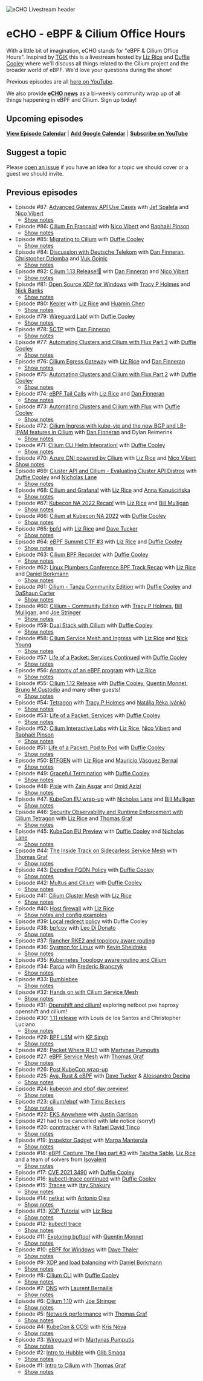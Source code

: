 ![eCHO Livestream header](images/echo-cilium-ebpf-k8s.png)

# eCHO - eBPF & Cilium Office Hours

With a little bit of imagination, eCHO stands for "eBPF & Cilium Office Hours". Inspired by [TGIK](https://github.com/vmware-tanzu/tgik) this is a livestream hosted by [Liz Rice](https://twitter.com/lizrice) and [Duffie Cooley](https://twitter.com/mauilion) where we'll discuss all things related to the Cilium project and the broader world of eBPF. We'd love your questions during the show!

Previous episodes are all [here on YouTube](https://www.youtube.com/playlist?list=PLDg_GiBbAx-mY3VFLPbLHcxo6wUjejAOC).

We also provide **[eCHO news](https://cilium.io/newsletter/)** as a bi-weekly community wrap up of all things happening in eBPF and Cilium. Sign up today!

## Upcoming episodes

[**View Episode Calendar**](https://calendar.google.com/calendar/embed?src=c_r0u072069ks1htjgkn8j4a9dj0%40group.calendar.google.com&ctz=Europe%2FLondon) | [**Add Google Calendar**](https://calendar.google.com/calendar/u/0?cid=Y19yMHUwNzIwNjlrczFodGpna244ajRhOWRqMEBncm91cC5jYWxlbmRhci5nb29nbGUuY29t) | [**Subscribe on YouTube**](https://youtube.com/playlist?list=PLDg_GiBbAx-mY3VFLPbLHcxo6wUjejAOC)

<!-- - Episode #87: [Advanced Gateway API Use Cases](https://youtu.be/YVO-jateXA0)
  - 8am PT, 11am ET, 4pm UK, 5pm Central Europe - 14th April 2023
  - [Convert to your timezone / get calendar link](https://www.timeanddate.com/worldclock/fixedtime.html?msg=eCHO+-+eBPF+%26+Cilium+Office+Hours&iso=20230414T08&p1=224&ah=1) -->

## Suggest a topic

Please [open an issue](https://github.com/isovalent/eCHO/issues/new) if you have an idea for a topic we should cover or a guest we should invite.

## Previous episodes
- Episode #87: [Advanced Gateway API Use Cases](https://youtu.be/YVO-jateXA0) with [Jef Spaleta](https://twitter.com/jspaleta) and [Nico Vibert](https://twitter.com/nicovibert)
  - [Show notes](episodes/087)
- Episode #86: [Cilium En Français!](https://youtu.be/WtGYlsAMq4A) with [Nico Vibert](https://twitter.com/nicovibert) and [Raphaël Pinson](https://twitter.com/raphink)
  - [Show notes](episodes/086)
- Episode #85: [Migrating to Cilium](https://youtu.be/-ypU-W-Sdhk) with [Duffie Cooley](https://twitter.com/mauilion)
  - [Show notes](episodes/085)
- Episode #84: [Discussion with Deutsche Telekom](https://youtu.be/9Mm_7ny4qLg) with [Dan Finneran](https://twitter.com/thebsdbox), [Christopher Dziomba](https://twitter.com/chd__) and [Vuk Gojnic](https://twitter.com/vukgojnic)
  - [Show notes](episodes/084)
- Episode #82: [Cilium 1.13 Release!🎉](https://youtu.be/QxaFixU-EPY) with [Dan Finneran](https://twitter.com/thebsdbox) and [Nico Vibert](https://twitter.com/nicovibert)
  - [Show notes](episodes/082)
- Episode #81: [Open Source XDP for Windows](https://youtu.be/r7wD2hvOv-k) with [Tracy P Holmes](https://twitter.com/tracypholmes) and [Nick Banks](https://twitter.com/gamernb)
  - [Show notes](episodes/081)
- Episode #80: [Kepler](https://youtu.be/xzfTU_Wa7rU) with [Liz Rice](https://twitter.com/lizrice) and [Huamin Chen](https://twitter.com/root_fs)
  - [Show notes](episodes/080)
- Episode #79: [Wireguard Lab!](https://youtu.be/vj7M-t9MK6s) with [Duffie Cooley](https://twitter.com/mauilion)
  - [Show notes](episodes/079)
- Episode #78: [SCTP](https://youtu.be/2lD86qNHXXI) with [Dan Finneran](https://twitter.com/thebsdbox)
  - [Show notes](episodes/078)
- Episode #77: [Automating Clusters and Cilium with Flux Part 3](https://youtu.be/VTKVGSw5MD4) with [Duffie Cooley](https://twitter.com/mauilion)
  - [Show notes](episodes/077)
- Episode #76: [Cilium Egress Gateway](https://youtu.be/zEQdgNGa7bg) with [Liz Rice](https://twitter.com/lizrice) and [Dan Finneran](https://twitter.com/thebsdbox)
  - [Show notes](episodes/076)
- Episode #75: [Automating Clusters and Cilium with Flux Part 2](https://youtu.be/4RqwWw9-GIk) with [Duffie Cooley](https://twitter.com/mauilion)
  - [Show notes](episodes/075)
- Episode #74: [eBPF Tail Calls](https://youtu.be/3qLXw3E0YWg) with [Liz Rice](https://twitter.com/lizrice) and [Dan Finneran](https://twitter.com/thebsdbox)
  - [Show notes](episodes/074)
- Episode #73: [Automating Clusters and Cilium with Flux](https://youtu.be/al049I2j1jk) with [Duffie Cooley](https://twitter.com/mauilion)
  - [Show notes](episodes/073)     
- Episode #72: [Cilium Ingress with kube-vip and the new BGP and LB-IPAM features in Cilium](https://youtu.be/t5nP_JT8qUg) with [Dan Finneran](https://twitter.com/thebsdbox) and Dylan Reimerink
  - [Show notes](episodes/072)
- Episode #71: [Cilium CLI Helm Integration!](https://youtu.be/vDCNNz5VQnE) with [Duffie Cooley](https://twitter.com/mauilion)
  - [Show notes](episodes/071)
- Episode #70: [Azure CNI powered by Cilium](https://youtu.be/8it8Hm2F_GM) with [Liz Rice](https://twitter.com/lizrice) and [Nico Vibert](https://twitter.com/nicovibert)
- [Show notes](episodes/070)
- Episode #69: [Cluster API and Cilium - Evaluating Cluster API Distros](https://www.youtube.com/watch?v=oTCRZ-bt-Xo) with [Duffie Cooley](https://twitter.com/mauilion) and [Nicholas Lane](https://twitter.com/apinick)
  - [Show notes](episodes/069)
- Episode #68: [Cilium and Grafana!](https://youtu.be/HNxJyabrQfg) with [Liz Rice](https://twitter.com/lizrice) and [Anna Kapuścińska](https://twitter.com/lambdanis)
  - [Show notes](episodes/068)
- Episode #67: [Kubecon NA 2022 Recap!](https://www.youtube.com/watch?v=pitQjFnVKxc) with [Liz Rice](https://twitter.com/lizrice) and [Bill Mulligan](https://twitter.com/breakawaybilly)
  - [Show notes](episodes/067)
- Episode #66: [Cilium at Kubecon NA 2022](https://www.youtube.com/watch?v=WPfh_zEwVek) with [Duffie Cooley](https://twitter.com/mauilion)
  - [Show notes](episodes/066)
- Episode #65: [bpfd](https://www.youtube.com/watch?v=KskHG7jU1Q0) with [Liz Rice](https://twitter.com/lizrice) and [Dave Tucker](https://twitter.com/dave_tucker)
  - [Show notes](episodes/065)
- Episode #64: [eBPF Summit CTF #3](https://www.youtube.com/watch?v=CBUIy0FzxFY) with [Liz Rice](https://twitter.com/lizrice) and [Duffie Cooley](https://twitter.com/mauilion)
  - [Show notes](episodes/064)
- Episode #63: [Cilium BPF Recorder](https://www.youtube.com/watch?v=zh1y155aeJM) with [Duffie Cooley](https://twitter.com/mauilion)
  - [Show notes](episodes/063)
- Episode #62: [Linux Plumbers Conference BPF Track Recap](https://www.youtube.com/watch?v=gBVeoDy2xkA) with [Liz Rice](https://twitter.com/lizrice) and [Daniel Borkmann](https://github.com/borkmann)
  - [Show notes](episodes/062)
- Episode #61: [Cilium - Tanzu Community Edition](https://youtu.be/ywa1wEQTajs) with [Duffie Cooley](https://twitter.com/mauilion) and [DaShaun Carter](https://twitter.com/dashaun)
  - [Show notes](episodes/061)
- Episode #60: [Clilium - Community Edition](https://youtu.be/vJLW8V72vMk) with [Tracy P Holmes](https://twitter.com/tracypholmes), [Bill Mulligan](https://twitter.com/breakawaybilly), and [Joe Stringer](https://twitter.com/joestringernz)
  - [Show notes](episodes/060)
- Episode #59: [Dual Stack with Cilium](https://youtu.be/SwXvGeMy3Wg) with [Duffie Cooley](https://twitter.com/mauilion)
  - [Show notes](episodes/059)
- Episode #58: [Cilium Service Mesh and Ingress](https://youtu.be/oeh3u4V2--M) with [Liz Rice](https://twitter.com/lizrice) and [Nick Young](https://twitter.com/youngnick)
  - [Show notes](episodes/058)
- Episode #57: [Life of a Packet: Services Continued](https://youtu.be/Pju0MQRblmc) with [Duffie Cooley](https://twitter.com/mauilion)
  - [Show notes](episodes/057)
- Episode #56: [Anatomy of an eBPF program](https://youtu.be/nXL737H8Kcc) with [Liz Rice](https://twitter.com/lizrice)
  - [Show notes](episodes/056)
- Episode #55: [Cilium 1.12 Release](https://youtu.be/oeh3u4V2--M) with [Duffie Cooley](https://twitter.com/mauilion), [Quentin
  Monnet](https://twitter.com/qeole), [Bruno M.Custódio](https://twitter.com/bmcustodio) and many other guests!
  - [Show notes](episodes/055)
- Episode #54: [Tetragon](https://youtu.be/vVFg8WkaeeM) with [Tracy P Holmes](https://twitter.com/tracypholmes) and [Natália Réka Ivánkó](https://twitter.com/nataliaivanko)
  - [Show notes](episodes/054)
- Episode #53: [Life of a Packet: Services](https://youtu.be/SGfMEpjq07Q) with [Duffie Cooley](https://twitter.com/mauilion)
  - [Show notes](episodes/053)
- Episode #52: [Cilium Interactive Labs](https://youtu.be/HiT2wxQdNBM) with [Liz Rice](https://twitter.com/lizrice), [Nico Vibert](https://twitter.com/nicovibert) and [Raphaël Pinson](https://twitter.com/raphink)
  - [Show notes](episodes/052)
- Episode #51: [Life of a Packet: Pod to Pod](https://youtu.be/0BKU6avwS98) with [Duffie Cooley](https://twitter.com/mauilion)
  - [Show notes](episodes/051)
- Episode #50: [BTFGEN](https://youtu.be/zdbCvGSdFiQ) with [Liz Rice](https://twitter.com/lizrice) and [Mauricio Vásquez Bernal](https://twitter.com/maurovasquezb)
  - [Show notes](episodes/050)
- Episode #49: [Graceful Termination](https://youtu.be/9GBxJMp6UkI) with [Duffie Cooley](https://twitter.com/mauilion)
  - [Show notes](episodes/049)
- Episode #48: [Pixie](https://youtu.be/j090RUVuKKk) with [Zain Asgar](https://twitter.com/zainasgar) and [Omid Azizi](https://twitter.com/oazizi)
  - [Show notes](/episodes/048)   
- Episode #47: [KubeCon EU wrap-up](https://youtu.be/fTTBk4YFeyc) with [Nicholas Lane](https://twitter.com/apinick) and [Bill Mulligan](https://twitter.com/breakawaybilly)
  - [Show notes](/episodes/047)  
- Episode #46: [Security Observability and Runtime Enforcement with Cilium Tetragon](https://youtu.be/1rpykZ8FUvs) with [Liz Rice](https://twitter.com/lizrice) and [Thomas Graf](https://twitter.com/tgraf__)
  - [Show notes](/episodes/046)  
- Episode #45: [KubeCon EU Preview](https://youtu.be/0-mD02qYXHg) with [Duffie
  Cooley](https://twitter.com/mauilion) and [Nicholas Lane](https://twitter.com/apinick)
  - [Show notes](/episodes/045)  
- Episode #44: [The Inside Track on Sidecarless Service Mesh](https://youtu.be/XpccICEYqiA) with [Thomas Graf](https://twitter.com/tgraf__)
  - [Show notes](/episodes/044)  
- Episode #43: [Deepdive FQDN Policy](https://youtu.be/iJ98HRZi8hM) with [Duffie
  Cooley](https://twitter.com/mauilion)
  - [Show notes](/episodes/043)  
- Episode #42: [Multus and Cilium](https://youtu.be/bIYZrSoGTFg) with [Duffie
  Cooley](https://twitter.com/mauilion)
  - [Show notes](/episodes/042)  
- Episode #41: [Cilium Cluster Mesh](https://youtu.be/VBOONHW65NU) with [Liz
  Rice](https://twitter.com/lizrice)
  - [Show notes](/episodes/041)  
- Episode #40: [Host firewall](https://youtu.be/GLLLcz398K0) with [Liz Rice](https://twitter.com/lizrice)
  - [Show notes and config examples](/episodes/040)
- Episode #39: [Local redirect policy](https://youtu.be/BT_gdlhjiQc) with Duffie Cooley
- Episode #38: [bpfcov](https://youtu.be/wul6NBU23zY) with [Leo Di Donato](https://twitter.com/leodido)
  - [Show notes](/episodes/038)
- Episode #37: [Rancher RKE2 and topology aware routing](https://youtu.be/P7WKlhyoyMA)
- Episode #36: [Sysmon for Linux](https://youtu.be/HsvYBnGq3FA) with [Kevin Sheldrake](https://twitter.com/kevsecurity)
  - [Show notes](/episodes/036)
- Episode #35: [Kubernetes Topology aware routing and Cilium](https://youtu.be/7Clr3rY02NQ)
- Episode #34: [Parca](https://youtu.be/HGyNZaJuqIM) with [Frederic Branczyk](https://twitter.com/fredbrancz)
  - [Show notes](/episodes/034)
- Episode #33: [Bumblebee](https://youtu.be/AYLpK5zHzCo)
  - [Show notes](/episodes/033)
- Episode #32: [Hands on with Cilium Service Mesh](https://youtu.be/s-tgbD7wN3U)
  - [Show notes](/episodes/032)
- Episode #31: [Openshift and cilium!](https://youtu.be/4jwIBS5IzYg) exploring
  netboot pxe haproxy openshift and cilium!
- Episode #30: [1.11 release](https://youtu.be/nsfbFUO8eu4) with Louis de los Santos and Christopher Luciano
  - [Show notes](/episodes/030)
- Episode #29: [BPF LSM](https://youtu.be/OBFYMBHrstI) with [KP Singh](https://twitter.com/_kpsingh)
  - [Show notes](/episodes/029)
- Episode #28: [Packet Where R U?](https://youtu.be/JEY3s0JAB1s) with [Martynas Pumputis](https://twitter.com/martyns)
- Episode #27: [eBPF Service Mesh](https://youtu.be/nJT0ASbGLvs) with [Thomas Graf](https://twitter.com/tgraf__)
  - [Show notes](/episodes/027)
- Episode #26: [Post KubeCon wrap-up](https://www.youtube.com/watch?v=Qw_epZdkHFw)
- Episode #25: [Aya, Rust & eBPF](https://youtu.be/TQ0ou-eFLAk) with [Dave Tucker](https://twitter.com/dave-tucker) & [Alessandro Decina](https://twitter.com/alessandrod)
  - [Show notes](/episodes/025)
- Episode #24: [kubecon and ebpf day preview!](https://youtu.be/do6yKVlICIc)
  - [Show notes](/episodes/024)
- Episode #23: [cilium/ebpf](https://youtu.be/8z2R13GRi5g) with [Timo Beckers](https://github.com/ti-mo)
  - [Show notes](/episodes/023)
- Episode #22: [EKS Anywhere](https://youtu.be/yAoZi89CZ5o) with [Justin Garrison](https://twitter.com/rothgar)
- Episode #21 had to be cancelled with late notice (sorry!)
- Episode #20: [conntracker](https://youtu.be/NuXo8waYKzA) with [Rafael David Tinco](https://twitter.com/rafaeldtinoco)
  - [Show notes](/epsisodes/020)
- Episode #19: [Inspektor Gadget](https://youtu.be/RZ2qNm_vlUc) with [Marga Manterola](https://twitter.com/marga_manterola)
  - [Show notes](/episodes/019)
- Episode #18: [eBPF Capture The Flag part #3](https://youtu.be/l18YnO2b7mM)
  with [Tabitha Sable](https://twitter.com/tabbysable), [Liz
  Rice](https://twitter.com/lizrice) and a team of solvers from
  [Isovalent](https://isovalent.com)
  - [Show notes](/episodes/018)
- Episode #17: [CVE 2021 3490](https://youtu.be/VZ1V2nMvQH4) with [Duffie
  Cooley](https://twitter.com/mauilion)
- Episode #16: [kubectl-trace continued](https://youtu.be/cXyYT0Zhors) with
  [Duffie Cooley](https://twitter.com/mauilion)
- Episode #15: [Tracee](https://youtu.be/aOgidMoPz9A) with [Itay Shakury](https://twitter.com/itaysk)
  - [Show notes](/episodes/015)
- Episode #14: [netkat](https://youtu.be/yabzjJMdI08) with [Antonio Ojea](https://twitter.com/itsuugo)
  - [Show notes](/episodes/014)  
- Episode #13: [XDP Tutorial](https://youtu.be/YUI78vC4qSQ) with [Liz Rice](https://twitter.com/lizrice)
  - [Show notes](/episodes/013)
- Episode #12: [kubectl trace](https://youtu.be/J-fyQ3H4hLw)
  - [Show notes](/episodes/012)
- Episode #11: [Exploring bpftool](https://youtu.be/1EOLh3zzWP4) with [Quentin Monnet](https://twitter.com/qeole)
  - [Show notes](/episodes/011)
- Episode #10: [eBPF for Windows](https://youtu.be/LrrV-eo6fug) with [Dave Thaler](https://github.com/dthaler)
  - [Show notes](/episodes/010)
- Episode #9: [XDP and load balancing](https://youtu.be/OIyPm6K4ooY) with [Daniel Borkmann](https://github.com/borkmann)
  - [Show notes](/episodes/009)
- Episode #8: [Cilium CLI](https://youtu.be/ndjmaM1i0WQ) with [Duffie Cooley](https://twitter.com/mauilion)
  - [Show notes](/episodes/008)
- Episode #7: [DNS](https://youtu.be/mo0RIJZypbQ) with [Laurent Bernaille](https://twitter.com/lbernail)
  - [Show notes](/episodes/007)
- Episode #6: [Cilium 1.10](https://youtu.be/y5xcvr_fgxc) with [Joe Stringer](https://twitter.com/joestringernz)
  - [Show notes](/episodes/006)
- Episode #5: [Network performance](https://youtu.be/2lGag_j4dIw) with [Thomas Graf](https://twitter.com/tgraf__)
  - [Show notes](/episodes/005)
- Episode #4: [KubeCon & COSI](https://youtu.be/d2I2kLd7AwU) with [Kris Nóva](https://twitter.com/krisnova)
  - [Show notes](/episodes/004)
- Episode #3: [Wireguard](https://youtu.be/-awkPi3D60E) with [Martynas Pumputis](https://twitter.com/martyns)
  - [Show notes](/episodes/003)
- Episode #2: [Intro to Hubble](https://youtu.be/hD2iJUyIXQw) with [Glib Smaga](https://twitter.com/glibsm)
  - [Show notes](/episodes/002)
- Episode #1: [Intro to Cilium](https://youtu.be/80OYrzS1dCA) with [Thomas Graf](https://twitter.com/tgraf__)
  - [Show notes](/episodes/001)
